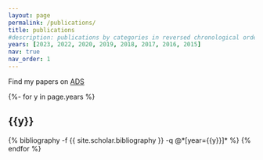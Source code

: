 ```yaml
---
layout: page
permalink: /publications/
title: publications
#description: publications by categories in reversed chronological order. generated by jekyll-scholar.
years: [2023, 2022, 2020, 2019, 2018, 2017, 2016, 2015]
nav: true
nav_order: 1
---
```

<!-- _pages/publications.md -->
<div class="publications">

Find my papers on <a href="https://ui.adsabs.harvard.edu/public-libraries/zm3uCU2eTUiYZwL21wfYDg">ADS</a>

{%- for y in page.years %}
  <h2 class="year">{{y}}</h2>
  {% bibliography -f {{ site.scholar.bibliography }} -q @*[year={{y}}]* %}
{% endfor %}

</div>
